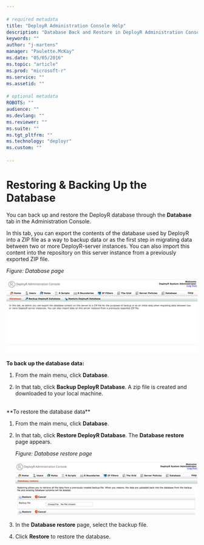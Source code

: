 ```yaml
---

# required metadata
title: "DeployR Administration Console Help"
description: "Database Back and Restore in DeployR Administration Console"
keywords: ""
author: "j-martens"
manager: "Paulette.McKay"
ms.date: "05/05/2016"
ms.topic: "article"
ms.prod: "microsoft-r"
ms.service: ""
ms.assetid: ""

# optional metadata
ROBOTS: ""
audience: ""
ms.devlang: ""
ms.reviewer: ""
ms.suite: ""
ms.tgt_pltfrm: ""
ms.technology: "deployr"
ms.custom: ""

---
```


# Restoring & Backing Up the Database

You can back up and restore the DeployR database through the **Database** tab in the Administration Console.

In this tab, you can export the contents of the database used by DeployR into a ZIP file as a way to backup data or as the first step in migrating data between two or more DeployR-server instances. You can also import this content into the repository on this server instance from a previously exported ZIP file. 

_Figure: Database page_

![](media/deployr-admin-console-database/db-tab.png)  


**To back up the database data:**

1.  From the main menu, click **Database**.

1. In that tab, click **Backup DeployR Database**. A zip file is created and downloaded to your local machine.

<br>
**To restore the database data**

1.  From the main menu, click **Database**.

1. In that tab, click **Restore DeployR Database**. The **Database restore** page appears.

	_Figure: Database restore page_
	
	![](media/deployr-admin-console-database/db-restore.png)

1. In the **Database restore** page, select the backup file.

1. Click **Restore** to restore the database.
